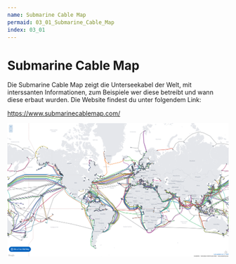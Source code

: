 ```yaml
---
name: Submarine Cable Map
permaid: 03_01_Submarine_Cable_Map
index: 03_01
---
```


# Submarine Cable Map

Die Submarine Cable Map zeigt die Unterseekabel der Welt, mit interssanten Informationen, zum Beispiele wer diese betreibt und wann diese erbaut wurden. Die Website findest du unter folgendem Link:

<https://www.submarinecablemap.com/>

[![A description](/img/submarine_cable_map.png "Submarine Cable Map")](https://www.submarinecablemap.com/)